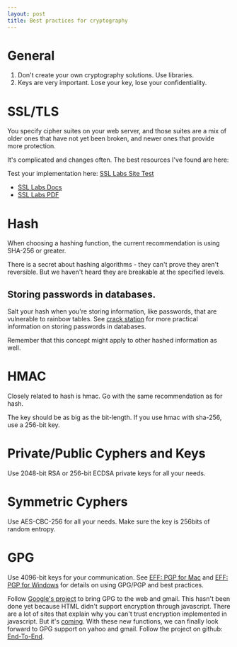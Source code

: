 ```yaml
---
layout: post
title: Best practices for cryptography
---
```



# General

1. Don't create your own cryptography solutions. Use libraries.
2. Keys are very important. Lose your key, lose your confidentiality.

# SSL/TLS


You specify cipher suites on your web server, and those suites are a mix of older ones that have not yet been broken, and newer ones that provide more protection.

It's complicated and changes often. The best resources I've found are here:

Test your implementation here: [SSL Labs Site Test](https://www.ssllabs.com/ssltest/index.html)

* [SSL Labs Docs](https://www.ssllabs.com/projects/best-practices/index.html)
* [SSL Labs PDF](https://www.ssllabs.com/downloads/SSL_TLS_Deployment_Best_Practices.pdf)


# Hash

When choosing a hashing function, the current recommendation is using SHA-256 or greater.

There is a secret about hashing algorithms - they can't prove they aren't reversible. But we haven't heard they are breakable at the specified levels.

## Storing passwords in databases.

Salt your hash when you're storing information, like passwords, that are vulnerable to rainbow tables. See [crack station](https://crackstation.net/) for more practical information on storing passwords in databases.

Remember that this concept might apply to other hashed information as well.

# HMAC

Closely related to hash is hmac. Go with the same recommendation as for hash.

The key should be as big as the bit-length. If you use hmac with sha-256, use a 256-bit key.

# Private/Public Cyphers and Keys

Use 2048-bit RSA or 256-bit ECDSA private keys for all your needs.

# Symmetric Cyphers

Use AES-CBC-256 for all your needs. Make sure the key is 256bits of random entropy.

# GPG

Use 4096-bit keys for your communication. See [EFF: PGP for Mac](https://ssd.eff.org/en/module/how-use-pgp-mac-os-x) and [EFF: PGP for Windows](https://ssd.eff.org/en/module/how-use-pgp-windows-pc) for details on using GPG/PGP and best practices.

Follow [Google's project](http://googleonlinesecurity.blogspot.com/2014/06/making-end-to-end-encryption-easier-to.html) to bring GPG to the web and gmail. This hasn't been done yet because HTML didn't support encryption through javascript. There are a lot of sites that explain why you can't trust encryption implemented in javascript. But it's [coming](https://dvcs.w3.org/hg/webcrypto-api/raw-file/tip/spec/Overview.html). With these new functions, we can finally look forward to GPG support on yahoo and gmail. Follow the project on github: [End-To-End](https://github.com/google/end-to-end).


